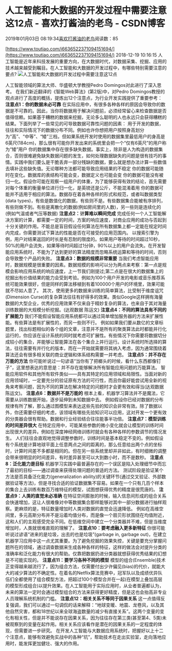 
# 人工智能和大数据的开发过程中需要注意这12点 - 喜欢打酱油的老鸟 - CSDN博客


2019年01月03日 08:19:34[喜欢打酱油的老鸟](https://me.csdn.net/weixin_42137700)阅读数：85


[https://www.toutiao.com/i6636522371094151694/](https://www.toutiao.com/i6636522371094151694/)
2018-12-19 10:16:15
人工智能是近年来科技发展的重要方向，在大数据时代，对数据采集、挖掘、应用的技术越来越受到瞩目。在人工智能和大数据的开发过程中，有哪些特别需要注意的要点?
![人工智能和大数据的开发过程中需要注意这12点](http://p9.pstatp.com/large/pgc-image/d574f66c44204368a4317c4280f3cddf)

人工智能领域的算法大师、华盛顿大学教授Pedro Domingos对此进行了深入思考。
在我们新近翻译的《智能Web算法》(第2版)中，对Pedro Domingos教授的观点进行了高度的概括，提炼出12个注意点，为行业开发实践提供了重要参考：
**注意点1：你的数据未必可靠**
在实际应用中，有很多各种各样的原因会导致你的数据是不可靠的。因此，当你将数据用于解决问题前，必须经常留心来检查数据是否值得信赖。如果基于糟糕的数据来挖掘，无论多么聪明的人也永远只会获得糟糕的结果。下面列举了一些常见的可导致数据可靠性问题的因素：
用于开发的数据，往往和实际情况下的数据分布不同。例如也许你想把用户按照身高划分为“高”、“中等”、“矮”三档，但如果系统开发时使用的数据集里最低用户的身高是6英尺(184cm)，那么很有可能你开发出来的系统里会把一个“仅有6英尺”的用户称为“矮”用户
你的数据集中存在很多缺失数据。事实上，除非是人为构造的数据集合，否则很难避免缺失数据问题的发生，如何处理数据缺失的问题是很有技巧的事情。实践中我们要么是干脆丢弃一部分残缺的数据，要么就是想办法计算一些数值去填补这些缺失值。无论哪种方法都可能导致应用结果的不稳定
你的数据可能随时在变化。数据库的表结构可能会变，数据定义也可能会变
你的数据可能没有被归一化。假设你可能在观察一组用户的体重，为了能够获得有效的结论，首先需要对每个体重的衡量单位进行归一化，是英镑还是公斤，不能混淆着用
你的数据可能并不适用于相应的算法。数据存在着各种各样的形式和规范，或者叫数据类型(data types)，有些是数值化的数据，有些则不是。有些数据集合能被有序排列，有些则做不到。有些是离散化的数据(例如房间里的人数)，另一些则是连续化的(例如气温或者气压等数据)
**注意点2：计算难以瞬间完成**
完成任何一个人工智能解决方案的计算，都需要一定的时间，方案的响应速度，对商业应用的成功与否起到十分关键的作用。不能总是盲目假设任何算法在所有数据集上都一定能在规定时间内完成，你需要测试下算法的性能是否在可接受的应用范围内。
以搜索引擎为例，用户对结果返回的时长是有忍耐的限度的。如果用户等待的时间超过10秒，50%的用户会流失，如果等待时间超过1分钟，90%以上的用户会流失。在开发智能应用系统时，不能为了达到更好的算法精度而忽略系统运算和等待的时间，否则会导致整个产品的失败。
**注意点3：数据的规模非常重要**
当我们考虑智能应用时，数据规模是很重要的因素。数据规模的影响可以分为两点来考察：第一点是规模会影响应用系统的响应速度，上一节我们刚提过;第二点是在很大的数据集上的挖掘出有价值结果的能力会受到考验。例如为100个用户开发的电影或音乐推荐系统可能效果很好，但是同样的算法移植到有着100000个用户的环境里，效果可能就不尽如人意了。
其次，使用更多的数据来训练的简单算法，比受制于维度诅咒(Dimension Curse)的复杂算法往往有好得多的效果。类似Google这样拥有海量数据的大型企业，优秀的应用效果不仅来自于精妙复杂的算法，也来自于其对海量训练数据的大规模分析挖掘。(达观数据 陈运文)
**注意点4：不同的算法具有不同的扩展能力**
我们不能假设智能应用系统都可以通过简单增加服务器的方法来扩展性能。有些算法是有扩展性的，而另一些则不行。
例如如果我们要从数亿的文章标题里，找出标题相似的各个组的文章，注意并不是所有的聚类算法此时都能并行化运行的，你应该在设计系统的同时就考虑可扩展性。有些情况下你需要将数据切分成较小的集合，并能够让智能算法在各个集合上并行运行。设计系统时所选择的算法，往往需要有并行化的版本，而在一开始就需要将其纳入考虑，因为通常围绕着算法还会有很多相关联的商业逻辑和体系结构需要一并考虑。
**注意点5：并不存在万能的方法**
你可能听说过一句谚语“当你有了把榔头的时候，看什么东西都像钉子”，这里想表达的意思是：并不存在能够解决所有智能应用问题的万能算法。
智能应用软件和其他所有软件类似——具有其特定的应用领域和局限性。当面对新的应用领域时，一定要充分的验证原有方法的可行性，而且你最好能尝试用全新的视角来考察问题，因为不同的算法在解决特定的问题时才会更有效和得当(达观数据 陈运文)。
**注意点6：数据并不是万能的**
根本上看，机器学习算法并不是魔法，它需要从训练数据开始，逐步延伸到未知数据中去。
例如假设你已经对数据的分布规律有所了解，那么通过图模型来表达这些先验的知识会非常有效。除了数据以外，你还需要仔细的考虑，该领域有哪些先验知识可以应用，这对开发一个更有效的分类器会很有帮助。数据和行业经验结合往往能事半功倍。
**注意点7：模型训练的时间差异很大**
在特定应用中，可能某些参数的微小变化就会让模型的训练时间出现很大的差异。例如在深度神经网络训练时就会有各种各样的参数调节的情况发生。
人们往往会直观地觉得调整参数时，训练时间是基本稳定不变的。例如假设有个系统是计算地球平面上任意两点之间的距离的，那么任意给出两个点的坐标时，计算时间差不多都是相同的。但在另一些系统里却并非如此，有时细微的调整会带来很明显的时间差异，有时差异甚至可以大到数小时，而不是数秒。
**注意点8：泛化能力是目标**
机器学习实践中最普遍存在的一个误区是陷入处理细节中而忘了最初的目标——通过调查来获得处理问题的普适的方法。
测试阶段是验证某个方法是否具备泛化能力(generalization ability)的关键环节(通过交叉验证、外部数据验证等方法)，但是寻找合适的验证数据集不容易。如果在一个只有几百个样本的集合上去训练有数百万维特征的模型，试图想获得优秀的精度是很荒唐的。
**注意点9：人类的直觉未必准确**
在特征空间膨胀的时候，输入信息间形成的组合关系会快速增加，这让人很难像对中等数据集合那样能够对其中一部分数据进行抽样观察。更麻烦的是，特征数量增加时人类对数据的直觉会迅速降低。
例如在高维空间里，多元高斯分布并不是沿着均值分布，而是像一个扇贝形状围绕在均值附近，这和人们的主观感受完全不同。在低维空间中建立一个分类器并不难，但是当维度增加时，人类就很难直观的理解了。
**注意点10：要考虑融入更多新特征**
你很可能听说过谚语“进来的是垃圾，出去的也是垃圾”(garbage in, garbage out)，在建立机器学习应用中这一点尤其重要。为了避免挖掘的效果失控，关键是要充分掌握问题所在的领域，通过调查数据来生成各种各样的特征，这样的做法会对提升分类的准确率和泛化能力有很大的帮助。仅靠把数据扔进分类器就想获得优秀结果的幻想是不可能实现的。
**注意点11：要学习各种不同的模型**
模型的组合(Ensemble)技术正变得越来越流行了，因为组合方法，仅需要付出少许偏见(bias)的代价，就能大大的减少算法的不确定性。在着名的Netflix算法竞赛中，冠军队以及成绩优异队伍们全都使用了组合模型方法，把超过100个模型合并在一起(在模型上叠加高层的模型形成组合)以提升效果。在人工智能用于实际应用时，从业者普遍都认为，未来的算法一定时会通过模型组合的方法来获得更好精度，但是这也会抬高非专业人员理解系统机制的门槛。
**注意点12：相关关系不等同于因果关系**
这一点值得反复强调，我们可以通过一句调侃的话来解释：“地球变暖、地震、龙卷风，以及其他自然灾害，都和18世纪以来全球海盗数量的减少有直接关系”。这两个变量的变化有相关性，但是并不能说存在因果关系，因为往往存在第三类(甚至第4、5类)未被观察到的变量在起作用。相关关系应该看作是潜在的因果关系的一定程度的体现，但需要进一步研究。
在开发人工智能与大数据应用系统时，把握好以上十二个注意点，能够有效避免实战中的各种“坑”，帮助技术在走出实验室，走向落地应用时，能发挥更加健壮、强大的作用。

